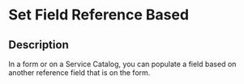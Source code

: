 # Set Field Reference Based

## Description

In a form or on a Service Catalog, you can populate a field based on another reference field that is on the form.
